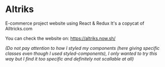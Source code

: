 # Altriks

E-commerce project website using React & Redux
It's a copycat of Alltricks.com

You can check the website on: https://altriks.now.sh/

_(Do not pay attention to how I styled my components (here giving specific classes even though I used styled-components), I only wanted to try this way but I find it too specific and definitely not scallable at all)_
